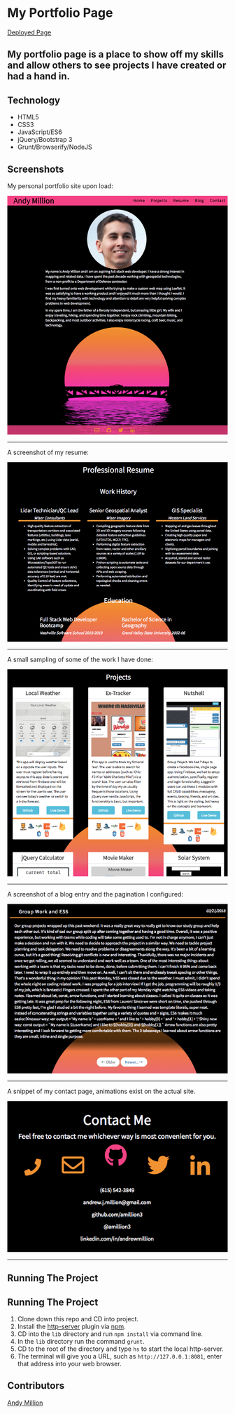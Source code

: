 # My Portfolio Page
[Deployed Page](https://www.andymillion.com/)

## My portfolio page is a place to show off my skills and allow others to see projects I have created or had a hand in.

## Technology
- HTML5
- CSS3
- JavaScript/ES6
- jQuery/Bootstrap 3
- Grunt/Browserify/NodeJS


## Screenshots

My personal portfolio site upon load:

![Resume page snippet](https://raw.githubusercontent.com/amillion3/amillion3.github.io/master/img/screenshots/home.png)
___

A screenshot of my resume:

![Resume page snippet](https://raw.githubusercontent.com/amillion3/amillion3.github.io/master/img/screenshots/resume.png)
___

A small sampling of some of the work I have done:

![Project page snippet](https://raw.githubusercontent.com/amillion3/amillion3.github.io/master/img/screenshots/projects.png)
___

A screenshot of a blog entry and the pagination I configured:

![Project page snippet](https://raw.githubusercontent.com/amillion3/amillion3.github.io/master/img/screenshots/blog-pagination.png)
___

A snippet of my contact page, animations exist on the actual site.

![Contact page](https://raw.githubusercontent.com/amillion3/amillion3.github.io/master/img/screenshots/contact-me.png)
___

## Running The Project
## Running The Project
1. Clone down this repo and CD into project.
2. Install the [http-server](https://www.npmjs.com/package/http-server) plugin via [npm](https://www.npmjs.com/).
3. CD into the `lib` directory and run `npm install` via command line.
4. In the `lib` directory run the command `grunt`.
5. CD to the root of the directory and type `hs` to start the local http-server.
6. The terminal will give you a URL, such as `http://127.0.0.1:8081`, enter that address into your web browser.

## Contributors
[Andy Million](https://github.com/amillion3)
